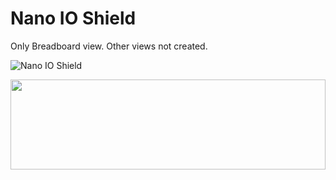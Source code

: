 # Nano IO Shield
 Only Breadboard view.
 Other views not created.
 
![Nano IO Shield](https://github.com/MindGas/Heating_System/blob/main/NanoIOShield.svg)

<img src="https://github.com/MindGas/Heating_System/blob/main/NanoIOShield.svg" width="100%" height="144">